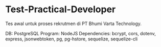 # Test-Practical-Developer

Tes awal untuk proses rekrutmen di PT Bhumi Varta Technology.

DB: PostgreSQL
Program: NodeJS
Dependencies: bcrypt, cors, dotenv, express, jsonwebtoken, pg, pg-hstore, sequelize, sequelize-cli

